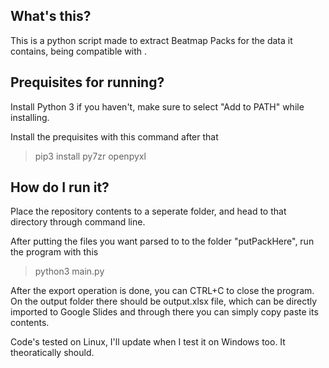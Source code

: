 ## What's this?

This is a python script made to extract Beatmap Packs for the data it contains, being compatible with . 

## Prequisites for running?

Install Python 3 if you haven't, make sure to select "Add to PATH" while installing. 

Install the prequisites with this command after that

>pip3 install py7zr openpyxl

## How do I run it?

Place the repository contents to a seperate folder, and head to that directory through command line.

After putting the files you want parsed to to the folder "putPackHere", run the program with this

>python3 main.py

After the export operation is done, you can CTRL+C to close the program. On the output folder there should be output.xlsx file, which can be directly imported to Google Slides and through there you can simply copy paste its contents. 

Code's tested on Linux, I'll update when I test it on Windows too. It theoratically should.
